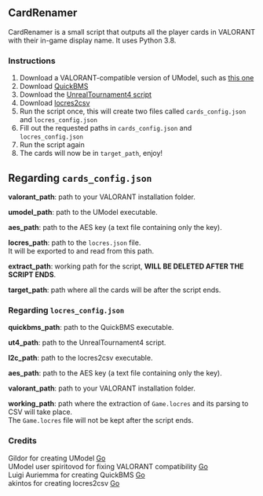 ## CardRenamer
CardRenamer is a small script that outputs all the player cards in VALORANT with their in-game display name.
It uses Python 3.8.

### Instructions
1. Download a VALORANT-compatible version of UModel, such as [this one](https://www.gildor.org/smf/index.php?action=dlattach;topic=7040.0;attach=2029)
2. Download [QuickBMS](http://aluigi.altervista.org/papers/quickbms.zip)
3. Download the [UnrealTournament4 script](http://aluigi.org/bms/unreal_tournament_4.bms)
4. Download [locres2csv](https://drive.google.com/open?id=1-ftM3xAukoogkU5SmNKmsXYLA4b6omgJ)
5. Run the script once, this will create two files called `cards_config.json` and `locres_config.json`
6. Fill out the requested paths in `cards_config.json` and `locres_config.json`
7. Run the script again
8. The cards will now be in `target_path`, enjoy!

## Regarding `cards_config.json`
**valorant_path**: path to your VALORANT installation folder.  

**umodel_path**: path to the UModel executable.  

**aes_path**: path to the AES key (a text file containing only the key).  

**locres_path**: path to the `locres.json` file.  
It will be exported to and read from this path.

**extract_path**: working path for the script, **WILL BE DELETED AFTER THE SCRIPT ENDS**.  

**target_path**: path where all the cards will be after the script ends.

### Regarding `locres_config.json`
**quickbms_path**: path to the QuickBMS executable.

**ut4_path**: path to the UnrealTournament4 script.

**l2c_path**: path to the locres2csv executable.

**aes_path**: path to the AES key (a text file containing only the key).

**valorant_path**: path to your VALORANT installation folder.

**working_path**: path where the extraction of `Game.locres` and its parsing to CSV will take place.  
The `Game.locres` file will not be kept after the script ends.

### Credits
Gildor for creating UModel [Go](https://www.gildor.org/en/projects/umodel)  
UModel user spiritovod for fixing VALORANT compatibility [Go](https://www.gildor.org/smf/index.php/topic,7040.msg39129.html#msg39129)  
Luigi Auriemma for creating QuickBMS [Go](https://aluigi.altervista.org/)  
akintos for creating locres2csv [Go](https://zenhax.com/viewtopic.php?t=1022&start=40)
